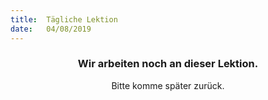 ```yaml
---
title:  Tägliche Lektion
date:   04/08/2019
---
```


### <center>Wir arbeiten noch an dieser Lektion.</center>
<center>Bitte komme später zurück.</center>